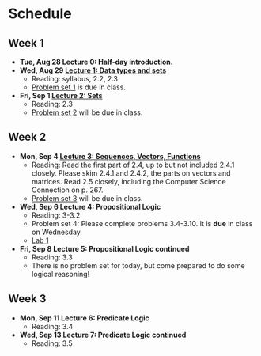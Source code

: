 # Schedule

## Week 1

- **Tue, Aug 28 Lecture 0:  Half-day introduction.**
- **Wed, Aug 29 [Lecture 1:  Data types and sets](lecture/lecture1basics.pdf)**
    + Reading: syllabus, 2.2, 2.3
    + [Problem set 1](problemsets/ps1.pdf) is due in class.
- **Fri, Sep 1 [Lecture 2: Sets](lecture/lecture2sets.pdf)**
    + Reading: 2.3
    + [Problem set 2](problemsets/ps2.pdf) will be due in class.

## Week 2

- **Mon, Sep 4 [Lecture 3: Sequences, Vectors, Functions](lecture/lecture3functions.pdf)**
    + Reading: Read the first part of 2.4, up to but not included 2.4.1 closely.  Please skim 2.4.1 and 2.4.2, the parts on vectors and matrices.  Read 2.5 closely, including the Computer Science Connection on p. 267.
    + [Problem set 3](problemsets/ps3.pdf) will be due in class.
- **Wed, Sep 6 Lecture 4: Propositional Logic**
    + Reading: 3-3.2
    + Problem set 4: Please complete problems 3.4-3.10. It is **due** in class on Wednesday.
    + [Lab 1](labs/lab1/README.md)
- **Fri, Sep 8 Lecture 5: Propositional Logic continued**
    + Reading: 3.3
    + There is no problem set for today, but come prepared to do some logical reasoning!

## Week 3

- **Mon, Sep 11 Lecture 6: Predicate Logic**
    + Reading: 3.4
- **Wed, Sep 13 Lecture 7: Predicate Logic continued**
    + Reading: 3.5
